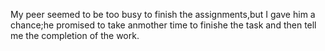 My peer seemed to be too busy to finish the assignments,but I gave him a chance;he promised to take anmother time to finishe the task and then tell me the completion of the work.
